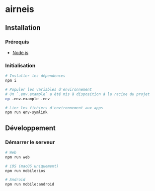 # airneis

## Installation

### Prérequis

- [Node.js](https://nodejs.org/en/download/)

### Initialisation

```bash
# Installer les dépendences
npm i

# Populer les variables d'environnement
# Un `.env.example` a été mis à disposition à la racine du projet
cp .env.example .env

# Lier les fichiers d'environnement aux apps
npm run env-symlink
```

## Développement

### Démarrer le serveur

```bash
# Web
npm run web

# iOS (macOS uniquement)
npm run mobile:ios

# Android
npm run mobile:android
```
